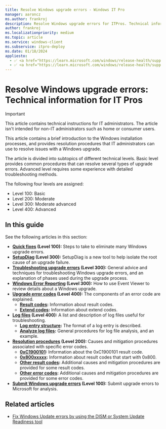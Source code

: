 ```yaml
---
title: Resolve Windows upgrade errors - Windows IT Pro
manager: aaroncz
ms.author: frankroj
description: Resolve Windows upgrade errors for ITPros. Technical information for IT professionals to help diagnose Windows setup errors.
author: frankroj
ms.localizationpriority: medium
ms.topic: article
ms.service: windows-client
ms.subservice: itpro-deploy
ms.date: 01/18/2024
appliesto:
  - ✅ <a href="https://learn.microsoft.com/windows/release-health/supported-versions-windows-client" target="_blank">Windows 11</a>
  - ✅ <a href="https://learn.microsoft.com/windows/release-health/supported-versions-windows-client" target="_blank">Windows 10</a>
---
```


# Resolve Windows upgrade errors: Technical information for IT Pros

> [!IMPORTANT]
>
> This article contains technical instructions for IT administrators. The article isn't intended for non-IT administrators such as home or consumer users.

This article contains a brief introduction to the Windows installation processes, and provides resolution procedures that IT administrators can use to resolve issues with a Windows upgrade.

The article is divided into subtopics of different technical levels. Basic level provides common procedures that can resolve several types of upgrade errors. Advanced level requires some experience with detailed troubleshooting methods.

The following four levels are assigned:

- Level 100: Basic
- Level 200: Moderate
- Level 300: Moderate advanced
- Level 400: Advanced

## In this guide

See the following articles in this section:

- **[Quick fixes](/troubleshoot/windows-client/deployment/windows-10-upgrade-quick-fixes?toc=/windows/deployment/toc.json&bc=/windows/deployment/breadcrumb/toc.json) (Level 100):** Steps to take to eliminate many Windows upgrade errors.
- **[SetupDiag](setupdiag.md) (Level 300):** SetupDiag is a new tool to help isolate the root cause of an upgrade failure.
- **[Troubleshooting upgrade errors](/troubleshoot/windows-client/deployment/windows-10-upgrade-issues-troubleshooting?toc=/windows/deployment/toc.json&bc=/windows/deployment/breadcrumb/toc.json) (Level 300):** General advice and techniques for troubleshooting Windows upgrade errors, and an explanation of phases used during the upgrade process.
- **[Windows Error Reporting](windows-error-reporting.md) (Level 300):** How to use Event Viewer to review details about a Windows upgrade.
- **[Upgrade error codes](/troubleshoot/windows-client/deployment/windows-10-upgrade-error-codes?toc=/windows/deployment/toc.json&bc=/windows/deployment/breadcrumb/toc.json) (Level 400):** The components of an error code are explained.
  - **[Result codes](/troubleshoot/windows-client/deployment/windows-10-upgrade-error-codes?toc=/windows/deployment/toc.json&bc=/windows/deployment/breadcrumb/toc.json#result-codes):** Information about result codes.
  - **[Extend codes](/troubleshoot/windows-client/deployment/windows-10-upgrade-error-codes?toc=/windows/deployment/toc.json&bc=/windows/deployment/breadcrumb/toc.json#extend-codes):** Information about extend codes.
- **[Log files](log-files.md) (Level 400):** A list and description of log files useful for troubleshooting.
  - **[Log entry structure](log-files.md#log-entry-structure):** The format of a log entry is described.
  - **[Analyze log files](log-files.md#analyze-log-files):** General procedures for log file analysis, and an example.
- **[Resolution procedures](/troubleshoot/windows-client/deployment/windows-10-upgrade-resolution-procedures?toc=/windows/deployment/toc.json&bc=/windows/deployment/breadcrumb/toc.json) (Level 200):** Causes and mitigation procedures associated with specific error codes.
  - **[0xC1900101](/troubleshoot/windows-client/deployment/windows-10-upgrade-resolution-procedures?toc=/windows/deployment/toc.json&bc=/windows/deployment/breadcrumb/toc.json#0xc1900101):** Information about the 0xC1900101 result code.
  - **[0x800xxxxx](/troubleshoot/windows-client/deployment/windows-10-upgrade-resolution-procedures?toc=/windows/deployment/toc.json&bc=/windows/deployment/breadcrumb/toc.json#0x800xxxxx):** Information about result codes that start with 0x800.
  - **[Other result codes](/troubleshoot/windows-client/deployment/windows-10-upgrade-resolution-procedures?toc=/windows/deployment/toc.json&bc=/windows/deployment/breadcrumb/toc.json#other-result-codes):** Additional causes and mitigation procedures are provided for some result codes.
  - **[Other error codes](/troubleshoot/windows-client/deployment/windows-10-upgrade-resolution-procedures?toc=/windows/deployment/toc.json&bc=/windows/deployment/breadcrumb/toc.json#other-error-codes):** Additional causes and mitigation procedures are provided for some error codes.
- **[Submit Windows upgrade errors](submit-errors.md) (Level 100):** Submit upgrade errors to Microsoft for analysis.

## Related articles

- [Fix Windows Update errors by using the DISM or System Update Readiness tool](/troubleshoot/windows-server/deployment/fix-windows-update-errors)

